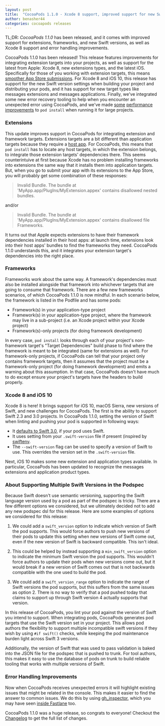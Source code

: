 ```yaml
---
layout: post
title:  "CocoaPods 1.1.0 - Xcode 8 support, improved support for new Swift versions, extensions, frameworks, and more"
author: benasher44
categories: cocoapods releases
---
```

TL;DR: _CocoaPods 1.1.0_ has been released, and it comes with improved support for extensions, frameworks, and new Swift versions, as well as Xcode 8 support and error handling improvements.

<!-- more -->

CocoaPods 1.1.0 has been released! This release features improvements for integrating extension targets into your projects, as well as support for the latest from Apple: Xcode 8, new extensions types, and the latest iOS. Specifically for those of you working with extension targets, this means [smoother App Store submissions](https://github.com/CocoaPods/CocoaPods/issues/4203). For Xcode 8 and iOS 10, this release has support for the new Swift version settings when building your project and distributing your pods, and it has support for new target types like messages extensions and messages applications. Finally, we've integrated some new error recovery tooling to help when you encounter an unexpected error using CocoaPods, and we've made [some](https://github.com/CocoaPods/CocoaPods/pull/5934) [performance](https://github.com/CocoaPods/CocoaPods/pull/5837) [improvements](https://github.com/CocoaPods/CocoaPods/pull/5927) to `pod install` when running it for large projects.


### Extensions

This update improves support in CocoaPods for integrating extension and framework targets. Extensions targets are a bit different than application targets because they require a [host app](https://developer.apple.com/library/ios/documentation/General/Conceptual/ExtensibilityPG/ExtensionOverview.html#//apple_ref/doc/uid/TP40014214-CH2-SW5). For CocoaPods, this means that `pod install` has to locate any host targets, in which the extension belongs, to integrate those extension targets' dependencies there. This seems counterintuive at first because Xcode has no problem installing frameworks into extensions the same way that it installs them into application targets. But, when you go to submit your app with its extensions to the App Store, you will probably get some combination of these responses:

> Invalid Bundle. The bundle at 'MyApp.app/PlugIns/MyExtension.appex' contains disallowed nested bundles.

and/or

> Invalid Bundle. The bundle at 'MyApp.app/PlugIns/MyExtension.appex' contains disallowed file Frameworks.

It turns out that Apple expects extensions to have their framework dependencies installed in their host apps: at launch time, extensions look into their host apps' bundles to find the frameworks they need. CocoaPods 1.1.0 understands this, and it integrates your extension target's dependencies into the right place.


### Frameworks

Frameworks work about the same way. A framework's dependencies must also be installed alongside that framework into whichever targets that are going to consume that framework. There are a few new frameworks scenarios, of which CocoaPods 1.1.0 is now mindful. In each scenario below, the framework is listed in the Podfile and has some pods:

* Framework(s) in your application-type project
* Framework(s) in your application-type project, where the framework may live in a sub-project (i.e. an Xcode project within your Xcode project)
* Framework(s)-only projects (for doing framework development)

In every case, `pod install` looks through each of your project's non-framework target's "Target Dependencies" build phase to find where the framework is meant to be integrated (same for extensions as well). For framework-only projects, if CocoaPods can tell that your project only contains framework targets, then it assumes that the project must be a framework-only project (for doing framework development) and emits a warning about this assumption. In that case, CocoaPods doesn't have much to do except ensure your project's targets have the headers to build properly.


### Xcode 8 and iOS 10

Xcode 8 is here! It brings support for iOS 10, macOS Sierra, new versions of Swift, and new challenges for CocoaPods. The first is the ability to support Swift 2.3 and 3.0 projects. In CocoaPods 1.1.0, setting the version of Swift when linting and pushing your pod is supported in following ways:

* It [defaults to Swift 3.0](https://github.com/CocoaPods/CocoaPods/issues/6041), if your pod uses Swift.
* It uses setting from your `.swift-version` file if present (inspired by [swiftenv](https://github.com/kylef/swiftenv).
* The `--swift-version` flag can be used to specify a version of Swift to use. This overrides the version set in the `.swift-version` file.

Next, iOS 10 makes some new extension and application types available. In particular, CocoaPods has been updated to recognize the messages extensions and application product types.


### About Supporting Multiple Swift Versions in the Podspec

Because Swift doesn't use semantic versioning, supporting the Swift language version used by a pod as part of the podspec is tricky. There are a few different options we considered, but we ultimately decided not to add any new podspec dsl for this release. Here are some examples of options we considered for this release:

1. We could add a `swift_version` option to indicate which version of Swift the pod supports. This would force authors to push new versions of their pods to update this setting when new versions of Swift come out, even if the new version of Swift is backward compatible. This isn't ideal.

2. This could be helped by instead supporting a `min_swift_version` option to indicate the minimum Swift version the pod supports. This wouldn't force authors to update their pods when new versions come out, but it would break if a new version of Swift comes out that is not backwards compatible with the one used to build the pod.

3. We could add a `swift_version_range` option to indicate the range of Swift versions the pod supports, but this suffers from the same issues as option 2. There is no way to verify that a pod pushed today that claims to support up through Swift version 4 actually supports that version.

In this release of CocoaPods, you lint your pod against the version of Swift you intend to support. When integrating pods, CocoaPods generates pod targets that use the Swift version set in your project. This allows pod authors the flexibility to support multiple incompatible swift versions if they wish by using `#if swift()` checks, while keeping the pod maintenance burden light across Swift 3 versions.

Additionally, the version of Swift that was used to pass validation is baked into the JSON file for the podspec that is pushed to trunk. For tool authors, this makes it easy to use the database of pods on trunk to build reliable tooling that works with multiple versions of Swift.


### Error Handling Improvements

Now when CocoaPods receives unexpected errors it will highlight existing issues that might be related in the console. This makes it easier to find the answer to common issues. We do this by using [gh_inspector](https://github.com/orta/gh_inspector), which you may have seen [inside Fastlane](https://github.com/fastlane/fastlane/releases/tag/1.96.0) too.


CocoaPods 1.1.0 was a huge release, so congrats to everyone! Checkout the [Changelog](https://github.com/CocoaPods/CocoaPods/releases/tag/1.1.0) to get the full list of changes.
